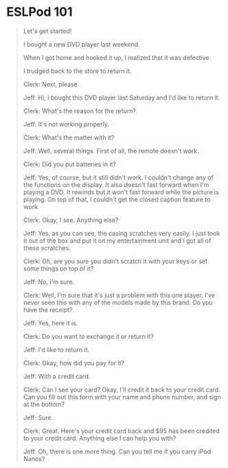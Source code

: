 # ESLPod 101

>Let's get started!
>
>I bought a new DVD player last weekend.
>
>When I got home and hooked it up, I realized that it was defective.
>
>I trudged back to the store to return it.
>
>Clerk: Next, please.
>
>Jeff: Hi, I bought this DVD player last Saturday and I'd like to return it.
>
>Clerk: What's the reason for the return?
>
>Jeff: It's not working properly.
>
>Clerk: What's the matter with it?
>
>Jeff: Well, several things. First of all, the remote doesn't work.
>
>Clerk: Did you put batteries in it?
>
>Jeff: Yes, of course, but it still didn't work. I couldn't change any of the functions on the display. It also doesn't fast forward when I'm playing a DVD. It rewinds but it won't fast forward while the picture is playing. On top of that, I couldn't get the closed caption feature to work.
>
>Clerk: Okay, I see. Anything else?
>
>Jeff: Yes, as you can see, the casing scratches very easily. I just took it out of the box and put it on my entertainment unit and I got all of these scratches.
>
>Clerk: Oh, are you sure you didn't scratch it with your keys or set some things on top of it?
>
>Jeff: No, I'm sure.
>
>Clerk: Well, I'm sure that it's just a problem with this one player. I've never seen this with any of the models made by this brand. Do you have the receipt?
>
>Jeff: Yes, here it is.
>
>Clerk: Do you want to exchange it or return it?
>
>Jeff: I'd like to return it.
>
>Clerk: Okay, how did you pay for it?
>
>Jeff: With a credit card.
>
>Clerk: Can I see your card? Okay, I'll credit it back to your credit card. Can you fill out this form with your name and phone number, and sign at the bottom?
>
>Jeff: Sure.
>
>Clerk: Great. Here's your credit card back and $95 has been credited to your credit card. Anything else I can help you with?
>
>Jeff: Oh, there is one more thing. Can you tell me if you carry iPod Nanos?